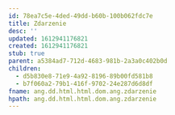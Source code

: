 ```yaml
---
id: 78ea7c5e-4ded-49dd-b60b-100b062fdc7e
title: Zdarzenie
desc: ''
updated: 1612941176821
created: 1612941176821
stub: true
parent: a5384ad7-712d-4683-981b-2a3a0c402b0d
children:
  - d5b830e8-71e9-4a92-8196-89b00fd581b8
  - b7f060a2-79b1-416f-9702-24e287d6d8df
fname: ang.dd.html.html.dom.ang.zdarzenie
hpath: ang.dd.html.html.dom.ang.zdarzenie
---
```



